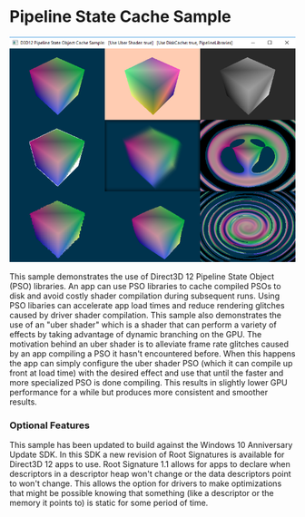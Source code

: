 # Pipeline State Cache Sample
![PipelineStateCache GUI](src/D3D12PipelineStateCache.png)

This sample demonstrates the use of Direct3D 12 Pipeline State Object (PSO) libraries. An app can use PSO libraries to cache compiled PSOs to disk and avoid costly shader compilation during subsequent runs. Using PSO libaries can accelerate app load times and reduce rendering glitches caused by driver shader compilation. 
This sample also demonstrates the use of an "uber shader" which is a shader that can perform a variety of effects by taking advantage of dynamic branching on the GPU. The motivation behind an uber shader is to alleviate frame rate glitches caused by an app compiling a PSO it hasn't encountered before. When this happens the app can simply configure the uber shader PSO (which it can compile up front at load time) with the desired effect and use that until the faster and more specialized PSO is done compiling. This results in slightly lower GPU performance for a while but produces more consistent and smoother results.

### Optional Features
This sample has been updated to build against the Windows 10 Anniversary Update SDK. In this SDK a new revision of Root Signatures is available for Direct3D 12 apps to use. Root Signature 1.1 allows for apps to declare when descriptors in a descriptor heap won't change or the data descriptors point to won't change.  This allows the option for drivers to make optimizations that might be possible knowing that something (like a descriptor or the memory it points to) is static for some period of time.